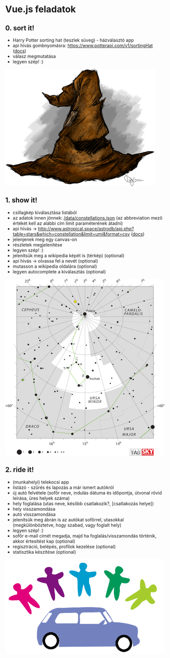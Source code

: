 
# Vue.js feladatok

## 0. sort it!
  - Harry Potter sorting hat (teszlek süveg) - házválasztó app
  - api hívás gombnyomásra: https://www.potterapi.com/v1/sortingHat ([docs](https://www.potterapi.com/))
  - válasz megmutatása
  - legyen szép! :)

![sorting hat](images/sorting-hat.png "Sorting hat")
  
## 1. show it!
  - csillagkép kiválasztása listából
  - az adatok innen jönnek: [/data/constellations.json](data/constellations.json) (az abbreviation mező értékét kell az alábbi cím limit paraméterének átadni)
  - api hívás -> http://www.astropical.space/astrodb/api.php?table=stars&which=constellation&limit=umi&format=csv ([docs](http://www.astropical.space/astrodb/apiref.php))
  - jelenjenek meg egy canvas-on
  - részletek megjelenítése
  - legyen szép! :)
  - jelenítsük meg a wikipedia képét is (térkép) (optional)
  - api hívás -> olvassa fel a nevét (optional)
  - mutasson a wikipedia oldalára (optional)
  - legyen autocomplete a kiválasztás (optional)

![Ursa Minor](images/ursa-minor.png "Ursa Minor")

## 2. ride it!
  - (munkahelyi) telekocsi app
  - listázó - szűrés és lapozás a már ismert autókról
  - új autó felvétele (sofőr neve, indulás dátuma és időpontja, útvonal rövid leírása, üres helyek száma)
  - hely foglalása (utas neve, később csatlakozik?, [csatlakozás helye])
  - hely visszamondása
  - autó visszamondása
  - jelenítsük meg ábrán is az autókat sofőrrel, utasokkal (megkülönböztetve, hogy szabad, vagy foglalt hely)
  - legyen szép! :)
  - sofőr e-mail címét megadja, majd ha foglalás/visszamondás történik, akkor értesítést kap (optional)
  - regisztráció, belépés, profilok kezelése (optional)
  - statisztika készítése (optional)
  
![telekocsi](images/telekocsi.png "telekocsi")